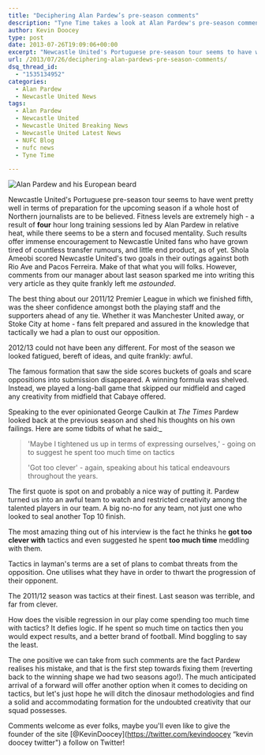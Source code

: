 ```yaml
---
title: "Deciphering Alan Pardew’s pre-season comments"
description: "Tyne Time takes a look at Alan Pardew's pre-season comments which caused even further confusion."
author: Kevin Doocey
type: post
date: 2013-07-26T19:09:06+00:00
excerpt: "Newcastle United's Portuguese pre-season tour seems to have went pretty well in terms of preparation for the upcoming season if a whole host of Northern journalists are to be believed. Fitness levels are extremely.."
url: /2013/07/26/deciphering-alan-pardews-pre-season-comments/
dsq_thread_id:
  - "1535134952"
categories:
  - Alan Pardew
  - Newcastle United News
tags:
  - Alan Pardew
  - Newcastle United
  - Newcastle United Breaking News
  - Newcastle United Latest News
  - NUFC Blog
  - nufc news
  - Tyne Time

---
```

![Alan Pardew and his European beard](http://www.tynetime.com/wp-content/uploads/2013/05/alan-pardew-beard.jpg "Pardew - Pre-season work should bear fruits in Premier League opening")

Newcastle United's Portuguese pre-season tour seems to have went pretty well in terms of preparation for the upcoming season if a whole host of Northern journalists are to be believed. Fitness levels are extremely high - a result of **four** hour long training sessions led by Alan Pardew in relative heat, while there seems to be a stern and focused mentality. Such results offer immense encouragement to Newcastle United fans who have grown tired of countless transfer rumours, and little end product, as of yet. Shola Ameobi scored Newcastle United's two goals in their outings against both Rio Ave and Pacos Ferreira. Make of that what you will folks. However, comments from our manager about last season sparked me into writing this very  article as they quite frankly left me _astounded_.

The best thing about our 2011/12 Premier League in which we finished fifth, was the sheer confidence amongst both the playing staff and the supporters ahead of any tie. Whether it was Manchester United away, or Stoke City at home - fans felt prepared and assured in the knowledge that tactically we had a plan to oust our opposition.

2012/13 could not have been any different. For most of the season we looked fatigued, bereft of ideas, and quite frankly: awful.

The famous formation that saw the side scores buckets of goals and scare oppositions into submission disappeared. A winning formula was shelved. Instead, we played a long-ball game that skipped our midfield and caged any creativity from midfield that Cabaye offered.

Speaking to the ever opinionated George Caulkin at _The Times_ Pardew looked back at the previous season and shed his thoughts on his own failings. Here are some tidbits of what he said:_

> 'Maybe I tightened us up in terms of expressing ourselves,' - going on to suggest he spent too much time on tactics
>
> 'Got too clever' - again, speaking about his tatical endeavours throughout the years.

The first quote is spot on and probably a nice way of putting it. Pardew turned us into an awful team to watch and restricted creativity among the talented players in our team. A big no-no for any team, not just one who looked to seal another Top 10 finish.

The most amazing thing out of his interview is the fact he thinks he **got too clever with** tactics and even suggested he spent **too much time** meddling with them.

Tactics in layman's terms are a set of plans to combat threats from the opposition. One utilises what they have in order to thwart the progression of their opponent.

The 2011/12 season was tactics at their finest. Last season was terrible, and far from clever.

How does the visible regression in our play come spending too much time with tactics? It defies logic. If he spent so much time on tactics then you would expect results, and a better brand of football. Mind boggling to say the least.

The one positive we can take from such comments are the fact Pardew realises his mistake, and that is the first step towards fixing them (reverting back to the winning shape we had two seasons ago!). The much anticipated arrival of a forward will offer another option when it comes to deciding on tactics, but let's just hope he will ditch the dinosaur methodologies and find a solid and accommodating formation for the undoubted creativity that our squad possesses.

Comments welcome as ever folks, maybe you'll even like to give the founder of the site [@KevinDoocey](https://twitter.com/kevindoocey “kevin doocey twitter") a follow on Twitter!
